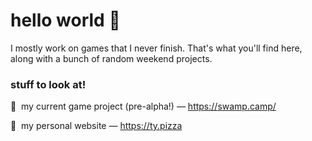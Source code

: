 # hello world 👋

I mostly work on games that I never finish. That's what you'll find here, along with a bunch of random weekend projects.

### stuff to look at!
👾&nbsp; my current game project (pre-alpha!) — https://swamp.camp/ 

🍕&nbsp; my personal website — https://ty.pizza
